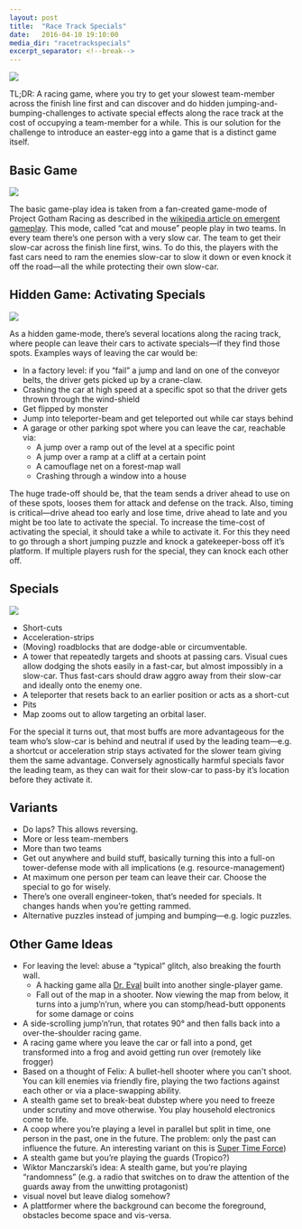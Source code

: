 ```yaml
---
layout: post
title:  "Race Track Specials"
date:   2016-04-10 19:10:00
media_dir: "racetrackspecials"
excerpt_separator: <!--break-->
---
```


<img src="{{site.media_url}}/{{page.media_dir}}/racing_all.png" class="figure">

TL;DR: A racing game, where you try to get your slowest team-member across the finish line first and can discover and do hidden jumping-and-bumping-challenges to activate special effects along the race track at the cost of occupying a team-member for a while. This is our solution for the challenge to introduce an easter-egg into a game that is a distinct game itself.

<!--break-->

## Basic Game

<img src="{{site.media_url}}/{{page.media_dir}}/racing1.png" class="figure">

The basic game-play idea is taken from a fan-created game-mode of Project Gotham Racing as described in the [wikipedia article on emergent gameplay](https://en.wikipedia.org/wiki/Emergent_gameplay#Changing_game_objectives). This mode, called “cat and mouse” people play in two teams. In every team there’s one person with a very slow car. The team to get their slow-car across the finish line first, wins. To do this, the players with the fast cars need to ram the enemies slow-car to slow it down or even knock it off the road―all the while protecting their own slow-car.

## Hidden Game: Activating Specials

<img src="{{site.media_url}}/{{page.media_dir}}/racing2.png" class="figure">

As a hidden game-mode, there’s several locations along the racing track, where people can leave their cars to activate specials―if they find those spots. Examples ways of leaving the car would be:

* In a factory level: if you “fail” a jump and land on one of the conveyor belts, the driver gets picked up by a crane-claw.
* Crashing the car at high speed at a specific spot so that the driver gets thrown through the wind-shield
* Get flipped by monster
* Jump into teleporter-beam and get teleported out while car stays behind
* A garage or other parking spot where you can leave the car, reachable via:
    * A jump over a ramp out of the level at a specific point
    * A jump over a ramp at a cliff at a certain point
    * A camouflage net on a forest-map wall
    * Crashing through a window into a house

The huge trade-off should be, that the team sends a driver ahead to use on of these spots, looses them for attack and defense on the track. Also, timing is critical―drive ahead too early and lose time, drive ahead to late and you might be too late to activate the special. To increase the time-cost of activating the special, it should take a while to activate it. For this they need to go through a short jumping puzzle and knock a gatekeeper-boss off it’s platform. If multiple players rush for the special, they can knock each other off.

## Specials

<img src="{{site.media_url}}/{{page.media_dir}}/racing3.png" class="figure">

* Short-cuts
* Acceleration-strips
* (Moving) roadblocks that are dodge-able or circumventable.
* A tower that repeatedly targets and shoots at passing cars. Visual cues allow dodging the shots easily in a fast-car, but almost impossibly in a slow-car. Thus fast-cars should draw aggro away from their slow-car and ideally onto the enemy one.
* A teleporter that resets back to an earlier position or acts as a short-cut
* Pits
* Map zooms out to allow targeting an orbital laser.


For the special it turns out, that most buffs are more advantageous for the team who’s slow-car is behind and neutral if used by the leading team―e.g. a shortcut or acceleration strip stays activated for the slower team giving them the same advantage. Conversely agnostically harmful specials favor the leading team, as they can wait for their slow-car to pass-by it’s location before they activate it.

## Variants

* Do laps? This allows reversing.
* More or less team-members
* More than two teams
* Get out anywhere and build stuff, basically turning this into a full-on tower-defense mode with all implications (e.g. resource-management)
* At maximum one person per team can leave their car. Choose the special to go for wisely.
* There’s one overall engineer-token, that’s needed for specials. It changes hands when you’re getting rammed.
* Alternative puzzles instead of jumping and bumping―e.g. logic puzzles.

## Other Game Ideas

* For leaving the level: abuse a “typical” glitch, also breaking the fourth wall.
  * A hacking game alla [Dr. Eval](https://alexnisnevich.github.io/untrusted/) built into another single-player game.
  * Fall out of the map in a shooter. Now viewing the map from below, it turns into a jump’n’run, where you can stomp/head-butt opponents for some damage or coins
* A side-scrolling jump’n’run, that rotates 90° and then falls back into a over-the-shoulder racing game.
* A racing game where you leave the car or fall into a pond, get transformed into a frog and avoid getting run over (remotely like frogger)
* Based on a thought of Felix: A bullet-hell shooter where you can't shoot. You can kill enemies via friendly fire, playing the two factions against each other or via a place-swapping ability.
* A stealth game set to break-beat dubstep where you need to freeze under scrutiny and move otherwise. You play household electronics come to life.
* A coop where you’re playing a level in parallel but split in time, one person in the past, one in the future. The problem: only the past can influence the future. An interesting variant on this is [Super Time Force](https://www.youtube.com/watch?v=Uh4f30VVhbk))
* A stealth game but you’re playing the guards (Tropico?)
* Wiktor Manczarski’s idea: A stealth game, but you’re playing “randomness” (e.g. a radio that switches on to draw the attention of the guards away from the unwitting protagonist)
* visual novel but leave dialog somehow?
* A plattformer where the background can become the foreground, obstacles become space and vis-versa.
